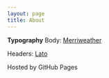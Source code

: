 ```yaml
---
layout: page
title: About
---
```


**Typography**
Body: [Merriweather](https://www.google.com/fonts/specimen/Lato)

Headers: [Lato](https://www.google.com/fonts/specimen/Merriweather)

Hosted by GitHub Pages

